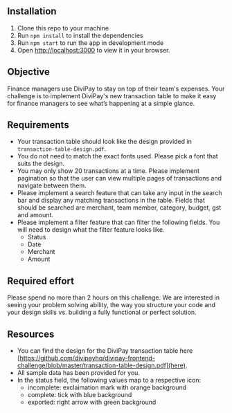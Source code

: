 ## Installation

1) Clone this repo to your machine
2) Run `npm install` to install the dependencies
3) Run `npm start` to run the app in development mode
4) Open [http://localhost:3000](http://localhost:3000) to view it in your browser.

## Objective
Finance managers use DiviPay to stay on top of their team's expenses. Your challenge is to implement DiviPay's new transaction table to make it easy for finance managers to see what’s happening at a simple glance.

## Requirements
- Your transaction table should look like the design provided in `transaction-table-design.pdf`.
- You do not need to match the exact fonts used. Please pick a font that suits the design.
- You may only show 20 transactions at a time. Please implement pagination so that the user can view multiple pages of transactions and navigate between them.
- Please implement a search feature that can take any input in the search bar and display any matching transactions in the table. Fields that should be searched are merchant, team member, category, budget, gst and amount.
- Please implement a filter feature that can filter the following fields. You will need to design what the filter feature looks like.
    - Status
    - Date
    - Merchant
    - Amount

## Required effort
Please spend no more than 2 hours on this challenge. We are interested in seeing your problem solving ability, the way you structure your code and your design skills vs. building a fully functional or perfect solution.

## Resources
- You can find the design for the DiviPay transaction table here [https://github.com/divipayhq/divipay-frontend-challenge/blob/master/transaction-table-design.pdf](here).
- All sample data has been provided for you.
- In the status field, the following values map to a respective icon:
    - incomplete: exclaimation mark with orange background
    - complete: tick with blue background
    - exported: right arrow with green background